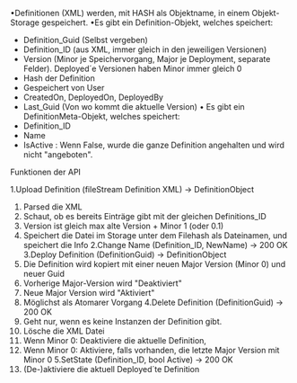 •Definitionen (XML) werden, mit HASH als Objektname, in einem Objekt-Storage gespeichert.
•Es gibt ein Definition-Objekt, welches speichert:
- Definition_Guid (Selbst vergeben)
- Definition_ID (aus XML, immer gleich in den jeweiligen Versionen)
- Version (Minor je Speichervorgang, Major je Deployment, separate Felder). Deployed´e Versionen haben Minor immer gleich 0
- Hash der Definition
- Gespeichert von User
- CreatedOn, DeployedOn, DeployedBy
- Last_Guid (Von wo kommt die aktuelle Version)
  •⁠  ⁠Es gibt ein DefinitionMeta-Objekt, welches speichert:
- Definition_ID
- Name
- IsActive : Wenn False, wurde die ganze Definition angehalten und wird nicht "angeboten".

Funktionen der API

1.Upload Definition (fileStream Definition XML) -> DefinitionObject
1. Parsed die XML
2. Schaut, ob es bereits Einträge gibt mit der gleichen Definitions_ID
3. Version ist gleich max alte Version + Minor 1 (oder 0.1)
4. Speichert die Datei im Storage unter dem Filehash als Dateinamen, und speichert die Info
   2.Change Name (Definition_ID, NewName) -> 200 OK
   3.Deploy Definition (DefinitionGuid) -> DefinitionObject
1. Die Definition wird kopiert mit einer neuen Major Version (Minor 0) und neuer Guid
2. Vorherige Major-Version wird "Deaktiviert"
3. Neue Major Version wird "Aktiviert"
4. Möglichst als Atomarer Vorgang
   4.Delete Definition (DefinitionGuid) -> 200 OK
1. Geht nur, wenn es keine Instanzen der Definition gibt.
2. Lösche die XML Datei
3. Wenn Minor 0: Deaktiviere die aktuelle Definition,
4. Wenn Minor 0: Aktiviere, falls vorhanden, die letzte Major Version mit Minor 0
   5.SetState (Definition_ID, bool Active) -> 200 OK
1. (De-)aktiviere die aktuell Deployed´te Definition
